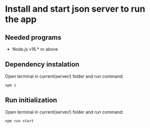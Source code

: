 # Install and start json server to run the app

## Needed programs
  * Node.js v16.* or above

## Dependency instalation
  Open terminal in current(server/) folder and run command:
  ```
  npm i
  ```

  ## Run initialization
   Open terminal in current(server/) folder and run command:
  ```
  npm run start
  ```
